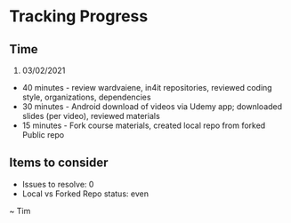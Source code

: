 # Tracking Progress

## Time
1. 03/02/2021
- 40 minutes - review wardvaiene, in4it repositories, reviewed coding style, organizations, dependencies
- 30 minutes - Android download of videos via Udemy app; downloaded slides (per video), reviewed materials
- 15 minutes - Fork course materials, created local repo from forked Public repo


## Items to consider

- Issues to resolve: 0
- Local vs Forked Repo status: even

~ Tim
